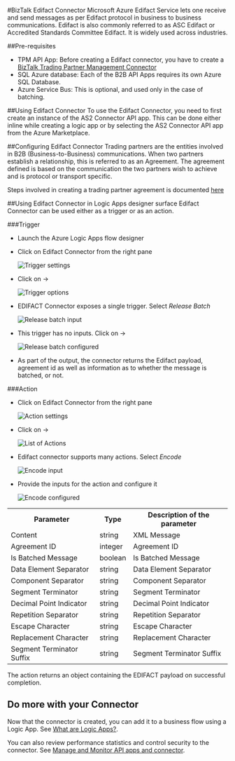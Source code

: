 <properties 
   pageTitle="BizTalk Edifact Connector" 
   description="BizTalk Edifact Connector" 
   services="app-service\logic" 
   documentationCenter=".net,nodejs,java" 
   authors="rajeshramabathiran" 
   manager="dwrede" 
   editor=""/>

<tags
   ms.service="app-service-logic"
   ms.devlang="multiple"
   ms.topic="article"
   ms.tgt_pltfrm="na"
   ms.workload="integration" 
   ms.date="06/14/2015"
   ms.author="rajram"/>

#BizTalk Edifact Connector
Microsoft Azure Edifact Service lets one receive and send messages as per Edifact protocol in business to business communications. Edifact is also commonly referred to as ASC Edifact or Accredited Standards Committee Edifact. It is widely used across industries.

##Pre-requisites
- TPM API App: Before creating a Edifact connector, you have to create a [BizTalk Trading Partner Management Connector][1]
- SQL Azure database: Each of the B2B API Apps requires its own Azure SQL Database.
- Azure Service Bus: This is optional, and used only in the case of batching.

##Using Edifact Connector
To use the Edifact Connector, you need to first create an instance of the AS2 Connector API app. This can be done either inline while creating a logic app or by selecting the AS2 Connector API app from the Azure Marketplace.

##Configuring Edifact Connector
Trading partners are the entities involved in B2B (Business-to-Business) communications. When two partners establish a relationship, this is referred to as an Agreement. The agreement defined is based on the communication the two partners wish to achieve and is protocol or transport specific.

Steps involved in creating a trading partner agreement is documented [here][2]

##Using Edifact Connector in Logic Apps designer surface
Edifact Connector can be used either as a trigger or as an action.

###Trigger
- Launch the Azure Logic Apps flow designer
- Click on Edifact Connector from the right pane

	![Trigger settings][3]
- Click on ->

	![Trigger options][4]
- EDIFACT Connector exposes a single trigger. Select *Release Batch*

	![Release batch input][5]
- This trigger has no inputs. Click on ->

	![Release batch configured][6]
- As part of the output, the connector returns the Edifact payload, agreement id as well as information as to whether the message is batched, or not.

###Action
- Click on Edifact Connector from the right pane

	![Action settings][7]
- Click on ->

	![List of Actions][8]
- Edifact connector supports many actions. Select *Encode*

	![Encode input][9]
- Provide the inputs for the action and configure it

	![Encode configured][10]

<table>
	<tr>
		<th>Parameter</th>
		<th>Type</th>
		<th>Description of the parameter</th>
	</tr>
	<tr>
		<td>Content</td>
		<td>string</td>
		<td>XML Message</td>
	</tr>
	<tr>
		<td>Agreement ID</td>
		<td>integer</td>
		<td>Agreement ID</td>
	</tr>
	<tr>
		<td>Is Batched Message</td>
		<td>boolean</td>
		<td>Is Batched Message</td>
	</tr>
	<tr>
		<td>Data Element Separator</td>
		<td>string</td>
		<td>Data Element Separator</td>
	</tr>
	<tr>
		<td>Component Separator</td>
		<td>string</td>
		<td>Component Separator</td>
	</tr>
	<tr>
		<td>Segment Terminator</td>
		<td>string</td>
		<td>Segment Terminator</td>
	</tr>
	<tr>
		<td>Decimal Point Indicator</td>
		<td>string</td>
		<td>Decimal Point Indicator</td>
	</tr>
	<tr>
		<td>Repetition Separator</td>
		<td>string</td>
		<td>Repetition Separator</td>
	</tr>
	<tr>
		<td>Escape Character</td>
		<td>string</td>
		<td>Escape Character</td>
	</tr>
	<tr>
		<td>Replacement Character</td>
		<td>string</td>
		<td>Replacement Character</td>
	</tr>
	<tr>
		<td>Segment Terminator Suffix</td>
		<td>string</td>
		<td>Segment Terminator Suffix</td>
	</tr>
</table>

The action returns an object containing the EDIFACT payload on successful completion.

## Do more with your Connector
Now that the connector is created, you can add it to a business flow using a Logic App. See [What are Logic Apps?](app-service-logic-what-are-logic-apps.md).

You can also review performance statistics and control security to the connector. See [Manage  and Monitor API apps and connector](../app-service-api/app-service-api-manage-in-portal.md).


<!--References -->
[1]: app-service-logic-connector-tpm.md
[2]: app-service-logic-create-a-trading-partner-agreement.md
[3]: ./media/app-service-logic-connector-edifact/TriggerSettings.PNG
[4]: ./media/app-service-logic-connector-edifact/ListOfTriggers.PNG
[5]: ./media/app-service-logic-connector-edifact/ReleaseBatchTriggerInput.PNG
[6]: ./media/app-service-logic-connector-edifact/ReleaseBatchTriggerConfigured.PNG
[7]: ./media/app-service-logic-connector-edifact/ActionSettings.PNG
[8]: ./media/app-service-logic-connector-edifact/ListOfActions.PNG
[9]: ./media/app-service-logic-connector-edifact/EncodeInput.PNG
[10]: ./media/app-service-logic-connector-edifact/EncodeConfigured.PNG